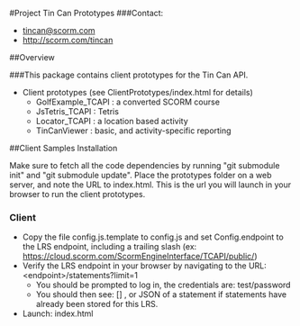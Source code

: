 #Project Tin Can Prototypes
###Contact:
* tincan@scorm.com
* http://scorm.com/tincan

##Overview

###This package contains client prototypes for the Tin Can API.
* Client prototypes (see ClientPrototypes/index.html for details)
	* GolfExample\_TCAPI : a converted SCORM course
	* JsTetris\_TCAPI : Tetris
	* Locator\_TCAPI : a location based activity
	* TinCanViewer : basic, and activity-specific reporting

##Client Samples Installation

Make sure to fetch all the code dependencies by running "git submodule init" and "git submodule update".
Place the prototypes folder on a web server, and note the URL to index.html.
This is the url you will launch in your browser to run the client prototypes.

### Client
 * Copy the file config.js.template to config.js 
and set Config.endpoint to the LRS endpoint, including a trailing slash (ex: https://cloud.scorm.com/ScormEngineInterface/TCAPI/public/)
 * Verify the LRS endpoint in your browser by navigating to the URL: &lt;endpoint&gt;/statements?limit=1
	* You should be prompted to log in, the credentials are: test/password
	* You should then see: [] , or JSON of a statement if statements have already been stored for this LRS.
 * Launch: index.html

